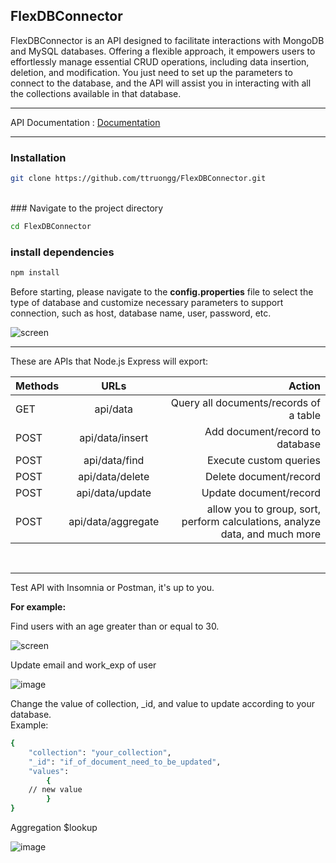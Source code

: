 ## FlexDBConnector

FlexDBConnector is an API designed to facilitate interactions with MongoDB and MySQL databases. Offering a flexible approach, it empowers users to effortlessly manage essential CRUD operations, including data insertion, deletion, and modification. You just need to set up the parameters to connect to the database, and the API will assist you in interacting with all the collections available in that database.

<hr>

API Documentation : <a href="https://apidocumentation-mongo-mysql.netlify.app/"> Documentation </a>

<hr> 

<h3> Installation </h3>

```bash
git clone https://github.com/ttruongg/FlexDBConnector.git

```
<br>
### Navigate to the project directory

```bash
cd FlexDBConnector

```

### install dependencies
```bash
npm install

```

Before starting, please navigate to the <b>config.properties</b> file to select the type of database and customize necessary parameters to support connection, such as host, database name, user, password, etc.

![screen](https://github.com/ttruongg/FlexDBConnector/assets/106587727/982ad278-04e3-4469-bd25-9b68a5ad1d66)




<hr>
These are APIs that Node.js Express will export:

| Methods |  URLs  | Action |
|:-----|:--------:|------:|
| GET   | api/data | Query all documents/records of a table |
| POST   | api/data/insert | Add document/record to database |
| POST   | api/data/find | Execute custom queries |
| POST   | api/data/delete | Delete document/record |
| POST   | api/data/update | Update document/record |
| POST   | api/data/aggregate | allow you to group, sort, perform calculations, analyze data, and much more |


<br>

<hr>

Test API with Insomnia or Postman, it's up to you.

<b> For example: </b>

Find users with an age greater than or equal to 30.

![screen](https://github.com/ttruongg/FlexDBConnector/assets/106587727/13b266f1-9f66-4765-a22f-e10c99523a89)


Update email and work_exp of user 

![image](https://github.com/ttruongg/FlexDBConnector/assets/106587727/d35002c7-c93a-4aa7-b180-03f3edafeebe)

Change the value of collection, _id, and value to update according to your database. <br>
Example: <br>

```bash
{
    "collection": "your_collection",   
    "_id": "if_of_document_need_to_be_updated",
    "values": 
        {
	// new value 
        }
}
```

Aggregation $lookup 

![image](https://github.com/ttruongg/FlexDBConnector/assets/106587727/ddc2bffb-9d92-4d22-9c29-7a4492b5a49f)



